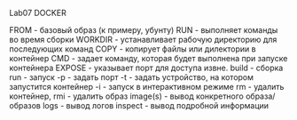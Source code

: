 Lab07 DOCKER

FROM - базовый образ (к примеру, убунту)
RUN - выполняет команды во время сборки
WORKDIR - устанавливает рабочую директорию для последующих команд
COPY - копирует файлы или дилектории в контейнер
CMD - задает команду, которая будет выполнена при запуске контейнера
EXPOSE - указывает порт для доступа извне.
build - сборка
run - запуск
-p - задать порт
-t - задать устройство, на котором запустится контейнер
-i - запуск в интерактивном режиме
rm - удалить контейнер, rmi - удалить образ
image(s) - вывод конкретного образа/образов
logs - вывод логов
inspect - вывод подробной информации

